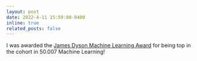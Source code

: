 ```yaml
---
layout: post
date: 2022-4-11 15:59:00-0400
inline: true
related_posts: false
---
```


I was awarded the <a href="https://www.sutd.edu.sg/Student-Development/Merit-Awards/The-James-Dyson-Foundation-Machine-Learning">James Dyson Machine Learning Award</a> for being top in the cohort in 50.007 Machine Learning! 
